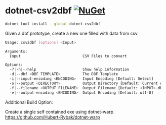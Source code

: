 # dotnet-csv2dbf [![NuGet][main-nuget-badge]][main-nuget]

[main-nuget]: https://www.nuget.org/packages/dotnet-csv2dbf/
[main-nuget-badge]: https://img.shields.io/nuget/v/dotnet-csv2dbf.svg?style=flat-square&label=nuget

```bash
dotnet tool install --global dotnet-csv2dbf
```

Given a dbf prototype, create a new one filled with data from csv

```bash
Usage: csv2dbf [options] <Input>

Arguments:
  Input                            CSV Files to convert

Options:
  -?|-h|--help                     Show help information
  -d|--dbf <DBF_TEMPLATE>          The DBF Template
  -i|--input-encoding <ENCODING>   Input Encoding [Default: Detect]
  -o|--output <DIRECTORY>          Output Directory [Default: Current directory]
  -f|--filename <OUTPUT_FILENAME>  Output Filename [Default: <INPUT>.dbf]
  -e|--output-encoding <ENCODING>  Output Encoding [Default: utf-8]
```



Additional Build Option:

Create a single self contained exe using dotnet-warp.
https://github.com/Hubert-Rybak/dotnet-warp
